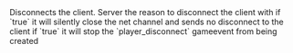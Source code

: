<function name="Disconnect" parent="CBaseClient" type="classfunc">
	<description>
		Disconnects the client.
		<added version="0.7"></added>
	</description>
	<realm>Server</realm>
	<args>
		<arg name="reason" type="string">the reason to disconnect the client with</arg>
		<arg name="silent" type="boolean" default="false">if `true` it will silently close the net channel and sends no disconnect to the client</arg>
		<arg name="nogameevent" type="boolean" default="false">if `true` it will stop the `player_disconnect` gameevent from being created</arg>
	</args>
</function>